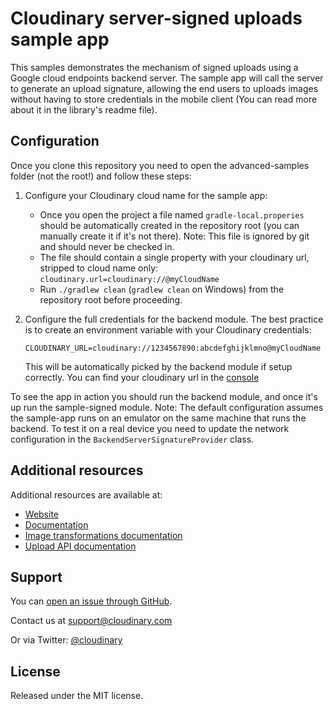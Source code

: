 
Cloudinary server-signed uploads sample app
==========

This samples demonstrates the mechanism of signed uploads using a Google cloud endpoints backend server. The sample app will call the server to generate an upload signature, allowing the end users to uploads images without having to store credentials  in the mobile client (You can read more about it in the library's readme file). 
## Configuration
Once you clone this repository you need to open the advanced-samples folder (not the root!) and follow these steps:
1. Configure your Cloudinary cloud name for the sample app:
    * Once you open the project a file named `gradle-local.properies` should be automatically created in the repository root (you can manually create it if it's not there). Note: This file is ignored by git and should never be checked in. 
    * The file should contain a single property with your cloudinary url, stripped to cloud name only: `cloudinary.url=cloudinary://@myCloudName`
    * Run `./gradlew clean` (`gradlew clean` on Windows) from the repository root before proceeding. 
2. Configure the full credentials for the backend module. The best practice is to create an environment variable with your Cloudinary credentials:

    `CLOUDINARY_URL=cloudinary://1234567890:abcdefghijklmno@myCloudName`
    
    This will be automatically picked by the backend module if setup correctly. You can find your cloudinary url in the [console](https://cloudinary.com/console)

To see the app in action you should run the backend module, and once it's up run the sample-signed module. 
Note: The default configuration assumes the sample-app runs on an emulator on the same machine that runs the backend. To test it on a real device you need to update the network configuration in the `BackendServerSignatureProvider` class. 

## Additional resources ##########################################################

Additional resources are available at:

* [Website](http://cloudinary.com)
* [Documentation](http://cloudinary.com/documentation)
* [Image transformations documentation](http://cloudinary.com/documentation/image_transformations)
* [Upload API documentation](http://cloudinary.com/documentation/upload_images)

## Support

You can [open an issue through GitHub](https://github.com/cloudinary/cloudinary_android/issues).

Contact us at [support@cloudinary.com](mailto:support@cloudinary.com)

Or via Twitter: [@cloudinary](https://twitter.com/#!/cloudinary)

## License #######################################################################

Released under the MIT license. 
